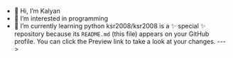 - 👋 Hi, I’m Kalyan
- 👀 I’m interested in programming 
- 🌱 I’m currently learning python 
ksr2008/ksr2008 is a ✨ special ✨ repository because its `README.md` (this file) appears on your GitHub profile.
You can click the Preview link to take a look at your changes.
--->
